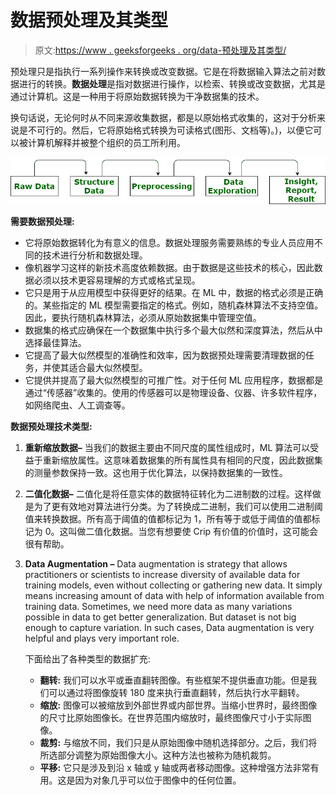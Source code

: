 # 数据预处理及其类型

> 原文:[https://www . geeksforgeeks . org/data-预处理及其类型/](https://www.geeksforgeeks.org/data-preprocessing-and-its-types/)

预处理只是指执行一系列操作来转换或改变数据。它是在将数据输入算法之前对数据进行的转换。**数据处理**是指对数据进行操作，以检索、转换或改变数据，尤其是通过计算机。这是一种用于将原始数据转换为干净数据集的技术。

换句话说，无论何时从不同来源收集数据，都是以原始格式收集的，这对于分析来说是不可行的。然后，它将原始格式转换为可读格式(图形、文档等)。)，以便它可以被计算机解释并被整个组织的员工所利用。

![](img/30e0f74beb13c2069ada6b9111308ff1.png)

**需要数据预处理:**

*   它将原始数据转化为有意义的信息。数据处理服务需要熟练的专业人员应用不同的技术进行分析和数据处理。
*   像机器学习这样的新技术高度依赖数据。由于数据是这些技术的核心，因此数据必须以技术更容易理解的方式或格式呈现。
*   它只是用于从应用模型中获得更好的结果。在 ML 中，数据的格式必须是正确的。某些指定的 ML 模型需要指定的格式。例如，随机森林算法不支持空值。因此，要执行随机森林算法，必须从原始数据集中管理空值。
*   数据集的格式应确保在一个数据集中执行多个最大似然和深度算法，然后从中选择最佳算法。
*   它提高了最大似然模型的准确性和效率，因为数据预处理需要清理数据的任务，并使其适合最大似然模型。
*   它提供并提高了最大似然模型的可推广性。对于任何 ML 应用程序，数据都是通过“传感器”收集的。使用的传感器可以是物理设备、仪器、许多软件程序，如网络爬虫、人工调查等。

**数据预处理技术类型:**

1.  **重新缩放数据–**
    当我们的数据主要由不同尺度的属性组成时，ML 算法可以受益于重新缩放属性。这意味着数据集的所有属性具有相同的尺度，因此数据集的测量参数保持一致。这也用于优化算法，以保持数据集的一致性。
2.  **二值化数据–**
    二值化是将任意实体的数据特征转化为二进制数的过程。这样做是为了更有效地对算法进行分类。为了转换成二进制，我们可以使用二进制阈值来转换数据。所有高于阈值的值都标记为 1，所有等于或低于阈值的值都标记为 0。这叫做二值化数据。当您有想要使 Crip 有价值的价值时，这可能会很有帮助。
3.  **Data Augmentation –**
    Data augmentation is strategy that allows practitioners or scientists to increase diversity of available data for training models, even without collecting or gathering new data. It simply means increasing amount of data with help of information available from training data. Sometimes, we need more data as many variations possible in data to get better generalization. But dataset is not big enough to capture variation. In such cases, Data augmentation is very helpful and plays very important role.

    下面给出了各种类型的数据扩充:

    *   **翻转:**
        我们可以水平或垂直翻转图像。有些框架不提供垂直功能。但是我们可以通过将图像旋转 180 度来执行垂直翻转，然后执行水平翻转。
    *   **缩放:**
        图像可以被缩放到外部世界或内部世界。当缩小世界时，最终图像的尺寸比原始图像长。在世界范围内缩放时，最终图像尺寸小于实际图像。
    *   **裁剪:**
        与缩放不同，我们只是从原始图像中随机选择部分。之后，我们将所选部分调整为原始图像大小。这种方法也被称为随机裁剪。
    *   **平移:**
        它只是涉及到沿 x 轴或 y 轴或两者移动图像。这种增强方法非常有用。这是因为对象几乎可以位于图像中的任何位置。